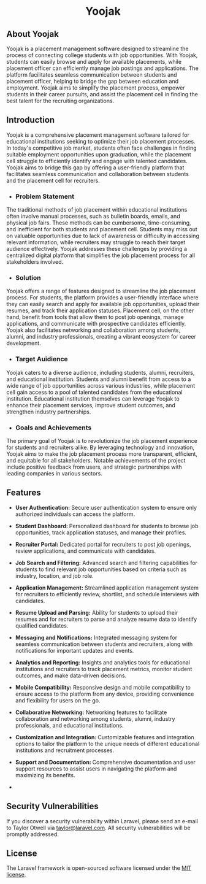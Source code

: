 <p align="center">
    <h1 align ="center"> <b> Yoojak </b> </h1>
</p>

## About Yoojak

Yoojak is a placement management software designed to streamline the process of connecting college students with job opportunities. With Yoojak, students can easily browse and apply for available placements, while placement officer can efficiently manage job postings and applications. The platform facilitates seamless communication between students and placement officer, helping to bridge the gap between education and employment. Yoojak aims to simplify the placement process, empower students in their career pursuits, and assist the placement cell in finding the best talent for the recruiting organizations.

## Introduction

Yoojak is a comprehensive placement management software tailored for educational institutions seeking to optimize their job placement processes. In today's competitive job market, students often face challenges in finding suitable employment opportunities upon graduation, while the placement cell struggle to efficiently identify and engage with talented candidates. Yoojak aims to bridge this gap by offering a user-friendly platform that facilitates seamless communication and collaboration between students and the placement cell for recruiters.

- ### Problem Statement

The traditional methods of job placement within educational institutions often involve manual processes, such as bulletin boards, emails, and physical job fairs. These methods can be cumbersome, time-consuming, and inefficient for both students and placement cell. Students may miss out on valuable opportunities due to lack of awareness or difficulty in accessing relevant information, while recruiters may struggle to reach their target audience effectively. Yoojak addresses these challenges by providing a centralized digital platform that simplifies the job placement process for all stakeholders involved.

- ### Solution

Yoojak offers a range of features designed to streamline the job placement process. For students, the platform provides a user-friendly interface where they can easily search and apply for available job opportunities, upload their resumes, and track their application statuses. Placement cell, on the other hand, benefit from tools that allow them to post job openings, manage applications, and communicate with prospective candidates efficiently. Yoojak also facilitates networking and collaboration among students, alumni, and industry professionals, creating a vibrant ecosystem for career development.

- ### Target Auidience

Yoojak caters to a diverse audience, including students, alumni, recruiters, and educational institution. Students and alumni benefit from access to a wide range of job opportunities across various industries, while placement cell gain access to a pool of talented candidates from the educational institution. Educational institution themselves can leverage Yoojak to enhance their placement services, improve student outcomes, and strengthen industry partnerships.

- ### Goals and Achievements

The primary goal of Yoojak is to revolutionize the job placement experience for students and recruiters alike. By leveraging technology and innovation, Yoojak aims to make the job placement process more transparent, efficient, and equitable for all stakeholders. Notable achievements of the project include positive feedback from users, and strategic partnerships with leading companies in various sectors.

## Features

- <b>User Authentication:</b> Secure user authentication system to ensure only authorized individuals can access the platform.

- <b>Student Dashboard: </b> Personalized dashboard for students to browse job opportunities, track application statuses, and manage their profiles.

- <b>Recruiter Portal:</b>  Dedicated portal for recruiters to post job openings, review applications, and communicate with candidates.

- <b>Job Search and Filtering:</b> Advanced search and filtering capabilities for students to find relevant job opportunities based on criteria such as industry, location, and job role.

- <b>Application Management:</b> Streamlined application management system for recruiters to efficiently review, shortlist, and schedule interviews with candidates.

- <b>Resume Upload and Parsing:</b> Ability for students to upload their resumes and for recruiters to parse and analyze resume data to identify qualified candidates.

- <b>Messaging and Notifications:</b> Integrated messaging system for seamless communication between students and recruiters, along with notifications for important updates and events.

- <b>Analytics and Reporting:</b> Insights and analytics tools for educational institutions and recruiters to track placement metrics, monitor student outcomes, and make data-driven decisions.

- <b> Mobile Compatibility:</b> Responsive design and mobile compatibility to ensure access to the platform from any device, providing convenience and flexibility for users on the go.

- <b> Collaborative Networking:</b> Networking features to facilitate collaboration and networking among students, alumni, industry professionals, and educational institutions.

- <b>Customization and Integration: </b> Customizable features and integration options to tailor the platform to the unique needs of different educational institutions and recruitment processes.

- <b>Support and Documentation: </b> Comprehensive documentation and user support resources to assist users in navigating the platform and maximizing its benefits.
- 
## Security Vulnerabilities

If you discover a security vulnerability within Laravel, please send an e-mail to Taylor Otwell via [taylor@laravel.com](mailto:taylor@laravel.com). All security vulnerabilities will be promptly addressed.

## License

The Laravel framework is open-sourced software licensed under the [MIT license](https://opensource.org/licenses/MIT).
